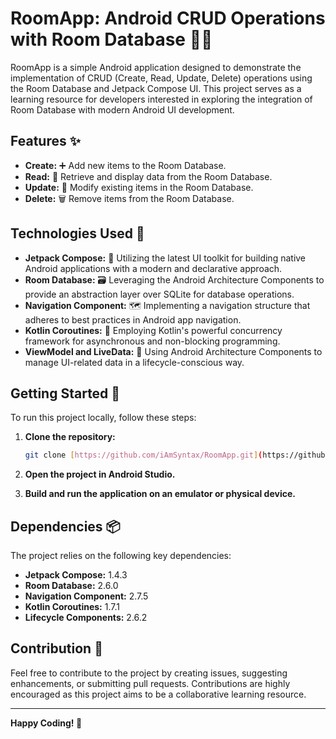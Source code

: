 # RoomApp: Android CRUD Operations with Room Database 📱💼

RoomApp is a simple Android application designed to demonstrate the implementation of CRUD (Create, Read, Update, Delete) operations using the Room Database and Jetpack Compose UI. This project serves as a learning resource for developers interested in exploring the integration of Room Database with modern Android UI development.

## Features ✨

- **Create:** ➕ Add new items to the Room Database.
- **Read:** 📖 Retrieve and display data from the Room Database.
- **Update:** 🔄 Modify existing items in the Room Database.
- **Delete:** 🗑 Remove items from the Room Database.

## Technologies Used 🚀

- **Jetpack Compose:** 🎨 Utilizing the latest UI toolkit for building native Android applications with a modern and declarative approach.
- **Room Database:** 🗃 Leveraging the Android Architecture Components to provide an abstraction layer over SQLite for database operations.
- **Navigation Component:** 🗺 Implementing a navigation structure that adheres to best practices in Android app navigation.
- **Kotlin Coroutines:** 🔄 Employing Kotlin's powerful concurrency framework for asynchronous and non-blocking programming.
- **ViewModel and LiveData:** 🧠 Using Android Architecture Components to manage UI-related data in a lifecycle-conscious way.

## Getting Started 🚀

To run this project locally, follow these steps:

1. **Clone the repository:**

   ```bash
   git clone [https://github.com/iAmSyntax/RoomApp.git](https://github.com/iAmSyntax/ROOM-APP-CRUD.git)
   ```

2. **Open the project in Android Studio.**

3. **Build and run the application on an emulator or physical device.**

## Dependencies 📦

The project relies on the following key dependencies:

- **Jetpack Compose:** 1.4.3
- **Room Database:** 2.6.0
- **Navigation Component:** 2.7.5
- **Kotlin Coroutines:** 1.7.1
- **Lifecycle Components:** 2.6.2


## Contribution 🤝

Feel free to contribute to the project by creating issues, suggesting enhancements, or submitting pull requests. Contributions are highly encouraged as this project aims to be a collaborative learning resource.

---

**Happy Coding! 🚀**
